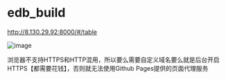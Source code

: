 # edb_build

http://8.130.29.92:8000/#/table

![image](https://user-images.githubusercontent.com/29866678/117113058-8b73a180-adbc-11eb-96c9-732606e4b92f.png)

浏览器不支持HTTPS和HTTP混用，所以要么需要自定义域名要么就是后台开启HTTPS【都需要花钱】，否则就无法使用Github Pages提供的页面代理服务



